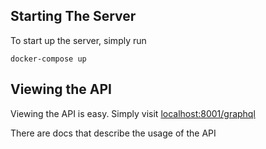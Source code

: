 ## Starting The Server

To start up the server, simply run

```
docker-compose up
```

## Viewing the API

Viewing the API is easy. Simply visit [localhost:8001/graphql](http://localhost:8001/graphql)

There are docs that describe the usage of the API